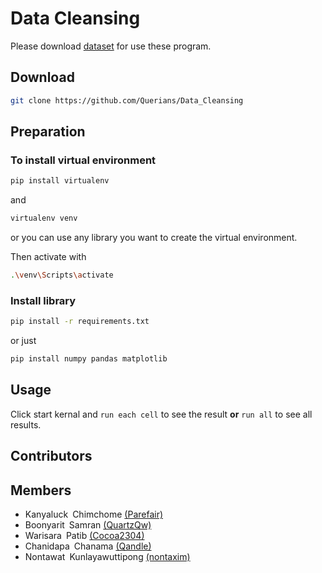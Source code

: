# Data Cleansing

Please download [dataset](https://mailkmuttacth-my.sharepoint.com/personal/supawit_somsa_kmutt_ac_th/_layouts/15/onedrive.aspx?id=%2Fpersonal%2Fsupawit%5Fsomsa%5Fkmutt%5Fac%5Fth%2FDocuments%2FCPE232%20Data%20Model%202%2D2022%2FDataset%2Fcredit%5Fcard%5Ftransaction%2Ezip&parent=%2Fpersonal%2Fsupawit%5Fsomsa%5Fkmutt%5Fac%5Fth%2FDocuments%2FCPE232%20Data%20Model%202%2D2022%2FDataset&ga=1) for use these program.

## Download
```bash
git clone https://github.com/Querians/Data_Cleansing
```

## Preparation
### To install virtual environment
```bash
pip install virtualenv
```
and
```bash
virtualenv venv
```
or you can use any library you want to create the virtual environment.

Then activate with
```bash
.\venv\Scripts\activate
```

### Install library
```bash
pip install -r requirements.txt
```
or just
```bash
pip install numpy pandas matplotlib
```

## Usage
Click start kernal and `run each cell` to see the result 
**or** `run all` to see all results.

## Contributors
## Members
- Kanyaluck&ensp;Chimchome [(Parefair)](https://github.com/Parefair)
- Boonyarit&ensp;Samran [(QuartzQw)](https://github.com/QuartzQw)
- Warisara&ensp;Patib [(Cocoa2304)](https://github.com/Cocoa2304)
- Chanidapa&ensp;Chanama [(Qandle)](https://github.com/Qandle)
- Nontawat&ensp;Kunlayawuttipong [(nontaxim)](https://github.com/nontaxim)
